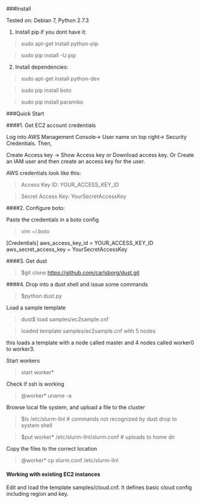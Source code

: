 
###Install 

Tested on: Debian 7, Python 2.7.3

1. Install pip if you dont have it:

> sudo apt-get install python-pip

> sudo pip install -U pip

2. Install dependencies:

> sudo apt-get install python-dev

> sudo pip install boto

> sudo pip install paramiko

###Quick Start

####1. Get EC2 account credentials 

Log into AWS Management Console-> User name on top right-> Security Credentials. Then,

Create Access key -> Show Access key or Download access key. 
Or
Create an IAM user and then create an access key for the user. 

AWS credentials look like this:

> Access Key ID: YOUR_ACCESS_KEY_ID

> Secret Access Key: YourSecretAccessKey


####2. Configure boto:

Paste the credentials in a boto config 

> vim  ~/.boto

[Credentials]
aws_access_key_id = YOUR_ACCESS_KEY_ID
aws_secret_access_key = YourSecretAccessKey

####3. Get dust

> $git clone https://github.com/carlsborg/dust.git

####4. Drop into a dust shell and issue some commands

> $python dust.py 

Load a sample template

> dust$ load samples/ec2sample.cnf

> loaded template samples/ec2sample.cnf with 5 nodes

this loads a template with a node called master and 4 nodes called worker0 to worker3.

Start workers

> start worker* 

Check if ssh is working

> @worker* uname -a

Browse local file system, and upload a file to the cluster

> $ls /etc/slurm-llnl   # commands not recognized by dust drop to system shell

> $put worker* /etc/slurm-llnl/slurm.conf   # uploads to home dir

Copy the files to the correct location

> @worker*  cp slurm.conf /etc/slurm-llnl

#### Working with existing EC2 instances

Edit and load the template samples/cloud.cnf. It defines basic cloud config including region and key. 
